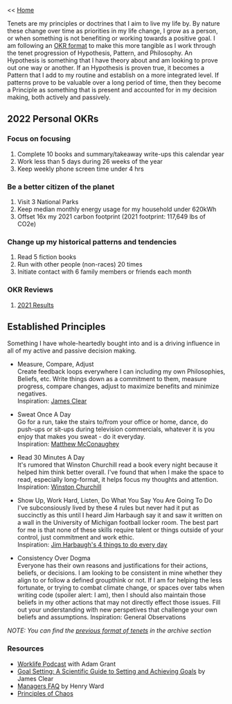 << [Home](https://github.com/dubrie/public)

Tenets are my principles or doctrines that I aim to live my life by. By nature these change over time as priorities in my life change, I grow as a person, or when something is not benefiting or working towards a positive goal. I am following an [OKR format](https://rework.withgoogle.com/guides/set-goals-with-okrs/steps/introduction/) to make this more tangible as I work through the tenet progression of Hypothesis, Pattern, and Philosophy. An Hypothesis is something that I have theory about and am looking to prove out one way or another. If an Hypothesis is proven true, it becomes a Pattern that I add to my routine and establish on a more integrated level. If patterns prove to be valuable over a long period of time, then they become a Principle as something that is present and accounted for in my decision making, both actively and passively. 

## 2022 Personal OKRs

### Focus on focusing
1. Complete 10 books and summary/takeaway write-ups this calendar year
2. Work less than 5 days during 26 weeks of the year
3. Keep weekly phone screen time under 4 hrs

### Be a better citizen of the planet
1. Visit 3 National Parks
2. Keep median monthly energy usage for my household under 620kWh
3. Offset 16x my 2021 carbon footprint (2021 footprint: 117,649 lbs of CO2e)  

### Change up my historical patterns and tendencies 
1. Read 5 fiction books
2. Run with other people (non-races) 20 times
3. Initiate contact with 6 family members or friends each month

### OKR Reviews
1. [2021 Results](/archive/OKR-Reviews/2021-OKRs.md)
 
## Established Principles
Something I have whole-heartedly bought into and is a driving influence in all of my active and passive decision making.

- Measure, Compare, Adjust  
Create feedback loops everywhere I can including my own Philosophies, Beliefs, etc. Write things down as a commitment to them, measure progress, compare changes, adjust to maximize benefits and minimize negatives.  
Inspiration: [James Clear](http://jamesclear.com/feedback-loops)

- Sweat Once A Day  
Go for a run, take the stairs to/from your office or home, dance, do push-ups or sit-ups during television commercials, whatever it is you enjoy that makes you sweat - do it everyday.  
Inspiration: [Matthew McConaughey](http://www.heraldsun.com.au/entertainment/movies/all-the-joy-of-oz/story-e6frf9h6-1111115440934?nk=663a4f3500f795d460097bc6a5bda9e2-1448396669)

-  Read 30 Minutes A Day  
It's rumored that Winston Churchill read a book every night because it helped him think better overall. I've found that when I make the space to read, especially long-format, it helps focus my thoughts and attention. 
Inspiration: [Winston Churchill](https://en.wikipedia.org/wiki/Winston_Churchill)

- Show Up, Work Hard, Listen, Do What You Say You Are Going To Do  
I've subconsiously lived by these 4 rules but never had it put as succinctly as this until I heard Jim Harbaugh say it and saw it written on a wall in the University of Michigan football locker room. The best part for me is that none of these skills require talent or things outside of your control, just commitment and work ethic.  
Inspiration: [Jim Harbaugh's 4 things to do every day](http://coachingsearch.com/article?a=Jim-Harbaughs-4-things-to-do-every-day)

- Consistency Over Dogma  
Everyone has their own reasons and justifications for their actions, beliefs, or decisions. I am looking to be consistent in mine whether they align to or follow a defined groupthink or not. If I am for helping the less fortunate, or trying to combat climate change, or spaces over tabs when writing code (spoiler alert: I am), then I should also maintain those beliefs in my other actions that may not directly effect those issues. Fill out your understanding with new perspetives that challenge your own beliefs and assumptions. 
Inspiration: General Observations


_NOTE: You can find the [previous format of tenets](https://github.com/dubrie/public/blob/master/archive/tenents.md) in the archive section_


### Resources
- [Worklife Podcast](https://www.ted.com/podcasts/worklife) with Adam Grant
- [Goal Setting: A Scientific Guide to Setting and Achieving Goals](http://jamesclear.com/goal-setting) by James Clear
- [Managers FAQ](https://medium.com/eshares-blog/a-managers-faq-35858a229f84) by Henry Ward
- [Principles of Chaos](http://principlesofchaos.org/)
